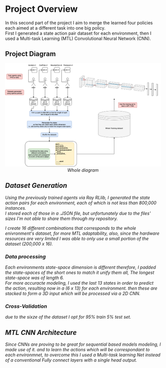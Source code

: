 # Project Overview

In this second part of the project I aim to merge the learned four policies each aimed at a different task into one big policy.<br>
First I generated a state action pair dataset for each environment, then I used a Multi-task Learning (MTL) Convolutional Neural Network (CNN).<br>

## Project Diagram
<p align="center">
    <img src="images/Generalization in RL.png" style="width: auto; max-width: 100%; height: auto;">
  </a>
    <br>
  <em>Whole diagram
</p>

## Dataset Generation
Using the previously trained agents via Ray RLlib, I generated the state action pairs for each environment, each of which is not less than 800,000 instances.<br>
I stored each of those in a .JSON file, but unfortunately due to the files' sizes I'm not able to share them through my repository.<br>

I create 16 different combinations that corresponds to the whole enivronment's dataset, for more MTL adaptability, also, since the hardware resources are very limited I was able to only use a small portion of 
the dataset (200,000 x 16).<br>

### Data processing
Each environments state-space dimension is different therefore, I padded the state-spaces of the short ones to match it unify them all, The longest state-space was of length 6.<br> 
For more accuracte modeling, I used the last 13 states in order to predict the action, resulting now in a (6 x 13) for each environment. 
then these are stacked to form a 3D input which will be processed via a 2D CNN.<br>

### Cross-Validation
due to the sixze of the dataset I opt for 95% train 5% test set.<br>

## MTL CNN Architecture
Since CNNs are proving to be great for sequential based models modeling, I made use of it. 
and to learn the actions which will be correspondant to each environmnet, to overcome this I used a Multi-task learning Net instead of 
a conventional Fully connect layers with a single head output.<br>
